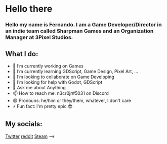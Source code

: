 # Hello there

### Hello my name is Fernando. I am a Game Developer/Director in an indie team called Sharpman Games and an Organization Manager at 3Pixel Studios.

## What I do:
- 🔭 I’m currently working on Games
- 🌱 I’m currently learning GDScript, Game Design, Pixel Art, ...
- 👯 I’m looking to collaborate on Game Developing
- 🤔 I’m looking for help with Godot, GDScript
- 💬 Ask me about Anything
- 📫 How to reach me: n3cr0jr#5031 on Discord
- 😄 Pronouns: he/him or they/them, whatever, I don't care
- ⚡ Fun fact: I'm pretty epic 😎

## My socials:
[Twitter](https://twitter.com/n3cr0jr)
[reddit](https://www.reddit.com/user/n3cr0jr)
[Steam](https://steamcommunity.com/profiles/76561198121630240)
-->
